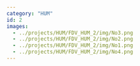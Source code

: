 ```yaml
---
category: "HUM"
id: 2
images:
  - ../projects/HUM/FDV_HUM_2/img/No3.png
  - ../projects/HUM/FDV_HUM_2/img/No2.png
  - ../projects/HUM/FDV_HUM_2/img/No1.png
  - ../projects/HUM/FDV_HUM_2/img/No4.png
---
```


